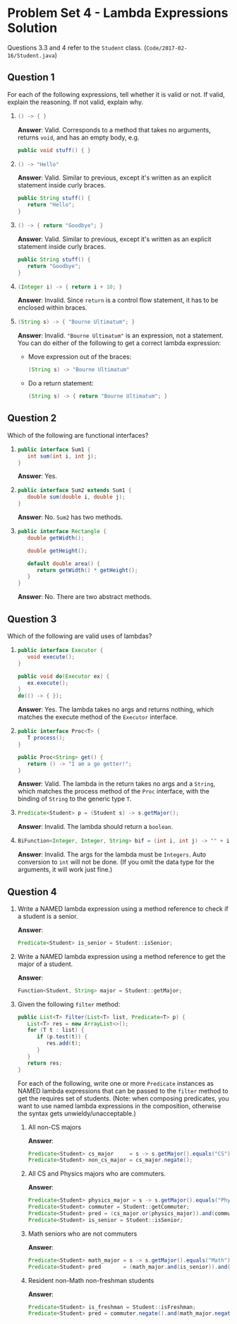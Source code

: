 # Problem Set 4 - Lambda Expressions Solution

Questions 3.3 and 4 refer to the `Student` class. (`Code/2017-02-16/Student.java`)

## Question 1

For each of the following expressions, tell whether it is valid or not. If valid, explain the reasoning. If not valid, explain why.

1. ```java
   () -> { }
   ```

   **Answer**: Valid. Corresponds to a method that takes no arguments, returns `void`, and has an empty body, e.g.

   ```java
   public void stuff() { }
   ```

2. ```java
   () -> "Hello"
   ```

   **Answer**: Valid. Similar to previous, except it's written as an explicit statement inside curly braces.

   ```java
   public String stuff() {
      return "Hello";
   }
   ```

3. ```java
   () -> { return "Goodbye"; }
   ```

   **Answer**: Valid. Similar to previous, except it's written as an explicit statement inside curly braces.

   ```java
   public String stuff() {
      return "Goodbye";
   }
   ```

4. ```java
   (Integer i) -> { return i + 10; }
   ```

   **Answer**: Invalid. Since `return` is a control flow statement, it has to be enclosed within braces.

5. ```java
   (String s) -> { "Bourne Ultimatum"; }
   ```

   **Answer**: Invalid. `"Bourne Ultimatum"` is an expression, not a statement. You can do either of the following to get a correct lambda expression:

   -  Move expression out of the braces:
      ```java
      (String s) -> "Bourne Ultimatum"
      ```
   -  Do a return statement:

      ```java
      (String s) -> { return "Bourne Ultimatum"; }
      ```

## Question 2

Which of the following are functional interfaces?

1. ```java
   public interface Sum1 {
      int sum(int i, int j);
   }
   ```

   **Answer**: Yes.

2. ```java
   public interface Sum2 extends Sum1 {
      double sum(double i, double j);
   }
   ```

   **Answer**: No. `Sum2` has two methods.

3. ```java
   public interface Rectangle {
      double getWidth();

      double getHeight();

      default double area() {
         return getWidth() * getHeight();
      }
   }
   ```

   **Answer**: No. There are two abstract methods.

## Question 3

Which of the following are valid uses of lambdas?

1. ```java
   public interface Executor {
      void execute();
   }
   ```

   ```java
   public void do(Executor ex) {
      ex.execute();
   }
   do(() -> { });
   ```

   **Answer**: Yes. The lambda takes no args and returns nothing, which matches the execute method of the `Executor` interface.

2. ```java
   public interface Proc<T> {
      T process();
   }
   ```

   ```java
   public Proc<String> get() {
      return () -> "I am a go getter!";
   }
   ```

   **Answer**: Valid. The lambda in the return takes no args and a `String`, which matches the process method of the `Proc` interface, with the binding of `String` to the generic type `T`.

3. ```java
   Predicate<Student> p = (Student s) -> s.getMajor();
   ```

   **Answer**: Invalid. The lambda should return a `boolean`.

4. ```java
   BiFunction<Integer, Integer, String> bif = (int i, int j) -> "" + i + j;
   ```

   **Answer**: Invalid. The args for the lambda must be `Integers`. Auto conversion to `int` will not be done. (If you omit the data type for the arguments, it will work just fine.)

## Question 4

1. Write a NAMED lambda expression using a method reference to check if a student is a senior.

   **Answer**:

   ```java
   Predicate<Student> is_senior = Student::isSenior;
   ```

2. Write a NAMED lambda expression using a method reference to get the major of a student.

   **Answer**:

   ```java
   Function<Student, String> major = Student::getMajor;
   ```

3. Given the following `filter` method:

   ```java
   public List<T> filter(List<T> list, Predicate<T> p) {
      List<T> res = new ArrayList<>();
      for (T t : list) {
         if (p.test(t)) {
            res.add(t);
         }
      }
      return res;
   }
   ```

   For each of the following, write one or more `Predicate` instances as NAMED lambda expressions that can be passed to the `filter` method to get the requires set of students. (Note: when composing predicates, you want to use named lambda expressions in the composition, otherwise the syntax gets unwieldy/unacceptable.)

   1. All non-CS majors

      **Answer**:

      ```java
      Predicate<Student> cs_major     = s -> s.getMajor().equals("CS");
      Predicate<Student> non_cs_major = cs_major.negate();
      ```

   2. All CS and Physics majors who are commuters.

      **Answer**:

      ```java
      Predicate<Student> physics_major = s -> s.getMajor().equals("Physics");
      Predicate<Student> commuter = Student::getCommuter;
      Predicate<Student> pred = (cs_major.or(physics_major)).and(commuter);
      Predicate<Student> is_senior = Student::isSenior;
      ```

   3. Math seniors who are not commuters

      **Answer**:

      ```java
      Predicate<Student> math_major = s -> s.getMajor().equals("Math");
      Predicate<Student> pred       = (math_major.and(is_senior)).and(commuter.negate());
      ```

   4. Resident non-Math non-freshman students

      **Answer**:

      ```java
      Predicate<Student> is_freshman = Student::isFreshman;
      Predicate<Student> pred = commuter.negate().and(math_major.negate()).and(is_freshman.negate());
      ```
